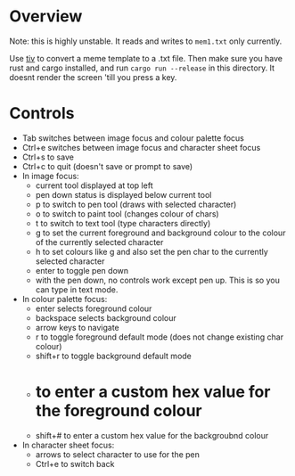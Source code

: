 # Overview

Note: this is highly unstable. It reads and writes to `mem1.txt` only currently.

Use [tiv](https://github.com/stefanhaustein/TerminalImageViewer) to convert a meme template to a .txt file. Then make sure you have rust and cargo installed, and run `cargo run --release` in this directory. It doesnt render the screen 'till you press a key.

# Controls

 - Tab switches between image focus and colour palette focus
 - Ctrl+e switches between image focus and character sheet focus
 - Ctrl+s to save
 - Ctrl+c to quit (doesn't save or prompt to save)
 - In image focus:
    - current tool displayed at top left
    - pen down status is displayed below current tool
    - p to switch to pen tool (draws with selected character)
    - o to switch to paint tool (changes colour of chars)
    - t to switch to text tool (type characters directly)
    - g to set the current foreground and background colour to the colour of the currently selected character
    - h to set colours like g and also set the pen char to the currently selected character
    - enter to toggle pen down
    - with the pen down, no controls work except pen up. This is so you can type in text mode.
 - In colour palette focus:
    - enter selects foreground colour
    - backspace selects background colour
    - arrow keys to navigate
    - r to toggle foreground default mode (does not change existing char colour)
    - shift+r to toggle background default mode
    - # to enter a custom hex value for the foreground colour
    - shift+# to enter a custom hex value for the backgroubnd colour
 - In character sheet focus:
    - arrows to select character to use for the pen
    - Ctrl+e to switch back

